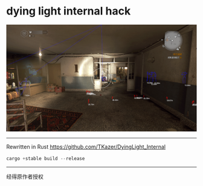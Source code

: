 # dying light internal hack

![hello](res/hack.png)

---

Rewritten in Rust https://github.com/TKazer/DyingLight_Internal

```rust
cargo +stable build --release
```

---

经得原作者授权
